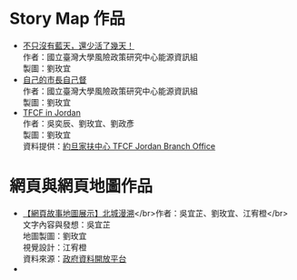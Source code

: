 # Story Map 作品
* [不只沒有藍天，還少活了幾天！](https://rsprc.ntu.edu.tw/zh-tw/m01-3/en-trans/open-energy/889-201712-22.html) </br>作者：國立臺灣大學風險政策研究中心能源資訊組 </br>製圖：劉玫宜
* [自己的市長自己督](http://ntu.maps.arcgis.com/apps/MapJournal/index.html?appid=03fda336dc2c436f92be4cbbd3a416d9)</br>作者：國立臺灣大學風險政策研究中心能源資訊組 </br>製圖：劉玫宜
* [TFCF in Jordan](https://storymaps.arcgis.com/stories/95e4cf2abba440778a0fb42cc4040d47?fbclid=IwAR0N7GmN1kGsZQuU8au_2zdEZooykIlPdKYNyrnv41ZVDKDzRk1f_KoQFpQ) </br>作者：吳奕辰、劉玫宜、劉政彥 </br>製圖：劉玫宜 </br> 資料提供：[約旦家扶中心 TFCF Jordan Branch Office](https://www.facebook.com/TFCFJordan/)

# 網頁與網頁地圖作品
* [【網頁故事地圖展示】北城漫溯](https://vist20100627.wixsite.com/storymap?)</br>作者：吳宜芷、劉玫宜、江宥橙</br>文字內容與發想：吳宜芷 </br>地圖製圖：劉玫宜</br>視覺設計：江宥橙 </br> 資料來源：[政府資料開放平台](https://data.gov.tw/)
* 